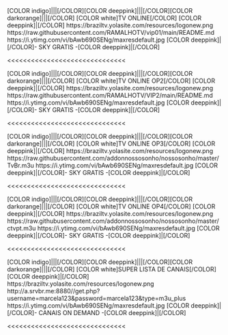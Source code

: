 <channels>
<channel>
<name>[COLOR indigo]|||[/COLOR][COLOR deeppink]|||[/COLOR][COLOR darkorange]|||[/COLOR] [COLOR white]TV ONLINE[/COLOR] [COLOR deeppink]|[/COLOR]</name>
<thumbnail>https://braziltv.yolasite.com/resources/logonew.png</thumbnail>
<externallink>https://raw.githubusercontent.com/RAMALHOTV/vip01/main/README.md</externallink>
<fanart>https://i.ytimg.com/vi/bAwb690SENg/maxresdefault.jpg</fanart>
<info>[COLOR deeppink]|[/COLOR]- SKY GRATIS -[COLOR deeppink]|[/COLOR]</info>
</channel>
</channels>

<<<<<<<<<<<<<<<<<<<<<<<<<<<<<<

<channels>
<channel>
<name>[COLOR indigo]|||[/COLOR][COLOR deeppink]|||[/COLOR][COLOR darkorange]|||[/COLOR] [COLOR white]TV ONLINE OP2[/COLOR] [COLOR deeppink]|[/COLOR]</name>
<thumbnail>https://braziltv.yolasite.com/resources/logonew.png</thumbnail>
<externallink>https://raw.githubusercontent.com/RAMALHOTV/VIP2/main/README.md</externallink>
<fanart>https://i.ytimg.com/vi/bAwb690SENg/maxresdefault.jpg</fanart>
<info>[COLOR deeppink]|[/COLOR]- SKY GRATIS -[COLOR deeppink]|[/COLOR]</info>
</channel>
</channels>

<<<<<<<<<<<<<<<<<<<<<<<<<<<<<<

<channels>
<channel>
<name>[COLOR indigo]|||[/COLOR][COLOR deeppink]|||[/COLOR][COLOR darkorange]|||[/COLOR] [COLOR white]TV ONLINE OP3[/COLOR] [COLOR deeppink]|[/COLOR]</name>
<thumbnail>https://braziltv.yolasite.com/resources/logonew.png</thumbnail>
<externallink>https://raw.githubusercontent.com/addonnossosonho/nossosonho/master/TvBr.m3u</externallink>
<fanart>https://i.ytimg.com/vi/bAwb690SENg/maxresdefault.jpg</fanart>
<info>[COLOR deeppink]|[/COLOR]- SKY GRATIS -[COLOR deeppink]|[/COLOR]</info>
</channel>
</channels>

<<<<<<<<<<<<<<<<<<<<<<<<<<<<<<

<channels>
<channel>
<name>[COLOR indigo]|||[/COLOR][COLOR deeppink]|||[/COLOR][COLOR darkorange]|||[/COLOR] [COLOR white]TV ONLINE OP4[/COLOR] [COLOR deeppink]|[/COLOR]</name>
<thumbnail>https://braziltv.yolasite.com/resources/logonew.png</thumbnail>
<externallink>https://raw.githubusercontent.com/addonnossosonho/nossosonho/master/ctvpt.m3u</externallink>
<fanart>https://i.ytimg.com/vi/bAwb690SENg/maxresdefault.jpg</fanart>
<info>[COLOR deeppink]|[/COLOR]- SKY GRATIS -[COLOR deeppink]|[/COLOR]</info>
</channel>
</channels>

<<<<<<<<<<<<<<<<<<<<<<<<<<<<<<

<channels>
<channel>
<name>[COLOR indigo]|||[/COLOR][COLOR deeppink]|||[/COLOR][COLOR darkorange]|||[/COLOR] [COLOR white]SUPER LISTA DE CANAIS[/COLOR] [COLOR deeppink]|[/COLOR]</name>
<thumbnail>https://braziltv.yolasite.com/resources/logonew.png</thumbnail>
<externallink>http://a.srvbr.me:8880//get.php?username=marcela123&password=marcela123&type=m3u_plus</externallink>
<fanart>https://i.ytimg.com/vi/bAwb690SENg/maxresdefault.jpg</fanart>
<info>[COLOR deeppink]|[/COLOR]- CANAIS ON DEMAND -[COLOR deeppink]|[/COLOR]</info>
</channel>
</channels>

<<<<<<<<<<<<<<<<<<<<<<<<<<<<<<
